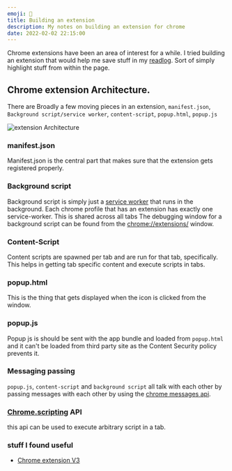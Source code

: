 ```yaml
---
emoji: 🦤
title: Building an extension
description: My notes on building an extension for chrome
date: 2022-02-02 22:15:00
---
```


Chrome extensions have been an area of interest for a while. I tried building an extension that would help me save stuff in my [readlog](/readlog). Sort of simply highlight stuff from within the page.

## Chrome extension Architecture.

There are Broadly a few moving pieces in an extension, `manifest.json`, `Background script/service worker`, `content-script`, `popup.html`, `popup.js`

![extension Architecture](/assets/extension_architecture.png)

### manifest.json

Manifest.json is the central part that makes sure that the extension gets registered properly.

### Background script

Background script is simply just a [service worker](https://developers.google.com/web/fundamentals/primers/service-workers) that runs in the background. Each chrome profile that has an extension has exactly one service-worker. This is shared across all tabs
The debugging window for a background script can be found from the [chrome://extensions/](chrome://extensions/) window.

### Content-Script

Content scripts are spawned per tab and are run for that tab, specifically. This helps in getting tab specific content and execute scripts in tabs.

### popup.html

This is the thing that gets displayed when the icon is clicked from the window.

### popup.js

Popup js is should be sent with the app bundle and loaded from `popup.html` and it can't be loaded from third party site as the Content Security policy prevents it.

### Messaging passing

`popup.js`, `content-script` and `background script` all talk with each other by passing messages with each other by using the [chrome messages api](https://developer.chrome.com/docs/extensions/mv3/messaging/).

### [Chrome.scripting](https://developer.chrome.com/docs/extensions/reference/scripting/) API

this api can be used to execute arbitrary script in a tab.

### stuff I found useful

- [Chrome extension V3](https://github.com/SimGus/chrome-extension-v3-starter)
